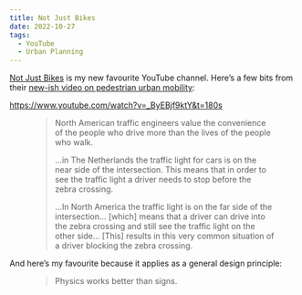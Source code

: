 ```yaml
---
title: Not Just Bikes
date: 2022-10-27
tags:
  - YouTube
  - Urban Planning
---
```


[Not Just Bikes](https://www.youtube.com/c/NotJustBikes/featured) is my new favourite YouTube channel. Here’s a few bits from their [new-ish video on pedestrian urban mobility](https://www.youtube.com/watch?v=_ByEBjf9ktY&t=180s):

https://www.youtube.com/watch?v=_ByEBjf9ktY&t=180s

<figure class="quote">
  <blockquote>
    <p>North American traffic engineers value the convenience of the people who drive more than the lives of the people who walk.</p>
    <p>...in The Netherlands the traffic light for cars is on the near side of the intersection. This means that in order to see the traffic light a driver needs to stop before the zebra crossing.</p>
    <p>...In North America the traffic light is on the far side of the intersection... [which] means that a driver can drive into the zebra crossing and still see the traffic light on the other side... [This] results in this very common situation of a driver blocking the zebra crossing.</p>
  </blockquote>
</figure>

And here’s my favourite because it applies as a general design principle:

<figure class="quote">
  <blockquote>
    <p>Physics works better than signs.</p>
  </blockquote>
</figure>
